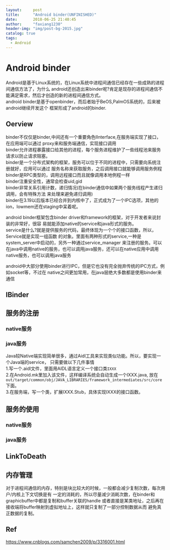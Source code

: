 ```yaml
---
layout:     post
title:      "Android binder(UNFINISHED)"
date:       2018-06-25 21:40:45
author:     "faxiang1230"
header-img: "img/post-bg-2015.jpg"
catalog: true
tags:
  - Android
---
```

# Android binder

Android是基于Linux系统的，在Linux系统中进程间通信已经存在一些成熟的进程间通信方法了，为什么
android还创造出来binder呢?肯定是现存的进程间通信不能满足需求，然后才创造的新的进程间通信方式。  
android binder是基于openbinder，而后者始于BeOS,PalmOS系统的，后来被android继续开发这个
框架形成了android的binder.  
## Oerview
binder不仅仅是binder,中间还有一个重要角色IInterface,在服务端实现了接口，在应用端可以通过
proxy来和服务端通信，实现接口调用  
binder允许进程暴露接口给其他的进程，每个服务进程维护了一些线程池来服务请求以防止请求阻塞。  
binder是一个分布式架构的框架，服务可以位于不同的进程中，只需要向系统注册就好，应用可以通过
服务名称来获取服务，之后调用接口就能够调用服务例程  
binder是RPC类型的，调用远程接口而且就像调用本地例程一样  
binder注重安全性，通常会检查uid,gid  
binder非常关系引用计数，递归情况(在binder通信中如果两个服务线程产生递归调用，会有特殊方法
来处理来避免递归调用)  
binder在3.19以后版本已经合并到内核中了，正式成为了一个IPC选项，其他的ion，lowmem还在staging中呆着呢。

android binder框架包含binder driver和framework的框架，对于开发者来说封装的非常好，很容
易就能添加native的service和java形式的服务。  
service是什么?就是提供服务的代码，最终体现为一个个的接口函数，所以，Service就是实现一组函数
的对象。里面有两种形式的service,一种是system_server中启动的，另外一种通过service_manager
来注册的服务。可以在java中调用native的服务，也可以调用java服务，还可以在native应用中调用
native服务，也可以调用java服务  

android中大部分使用binder进行IPC，但是它也没有完全抛弃传统的IPC方式，例如socket等，不过在
native之间更加常用，在java层绝大多数都是使用binder来通信  
## IBinder
## 服务的注册
### native服务
### java服务

Java较Native端实现简单很多，通过Aidl工具来实现类似功能。所以，要实现一个Java端的service，
只需要做以下几件事情  
1.写一个.aidl文件，里面用AIDL语言定义一个接口类`IXXX`  
2.在Android.mk里加入该文件，这样编译系统会自动生成一个IXXX.java, 放在`out/target/common/obj/JAVA_LIBRARIES/framework_intermediates/src/core`下面。  
3.在服务端，写一个类，扩展IXXX.Stub，具体实现IXXX的接口函数。  

## 服务的使用
### native服务
### java服务
## LinkToDeath
## 内存管理
对于进程间通信的内存，特别是块比较大的时候，一般都会减少复制次数，每次用户/内核上下文切换是有
一定的消耗的，所以尽量减少消耗次数，在binder和graphicbuffer中都是复制和buffer关联的handle
或者直接是某类地址，之后再在接收端将buffer映射到虚拟地址上，这样就只复制了一部分控制数据从而
避免真正数据的复制。
## Ref
https://www.cnblogs.com/samchen2009/p/3316001.html
